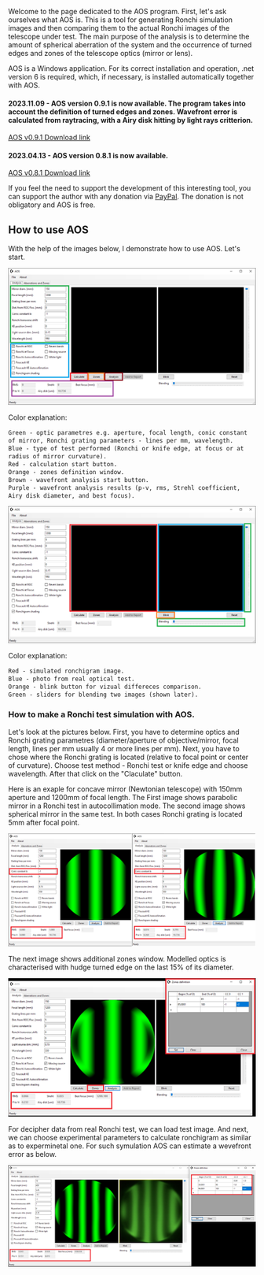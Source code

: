 Welcome to the page dedicated to the AOS program. First, let's ask ourselves what AOS is. 
This is a tool for generating Ronchi simulation images and then comparing them to the actual Ronchi images of the telescope under test. 
The main purpose of the analysis is to determine the amount of spherical aberration of the system and the occurrence of turned edges and zones of the telescope optics (mirror or lens).

AOS is a Windows application. For its correct installation and operation, .net version 6 is required, which, if necessary, is installed automatically together with AOS.

#### 2023.11.09 - AOS version 0.9.1 is now available. The program takes into account the definition of turned edges and zones. Wavefront error is calculated from raytracing, with a Airy disk hitting by light rays critterion.

[AOS v0.9.1 Download link](https://drive.google.com/file/d/1RsgUUwlxHL4G3dZE_JKWARTOY2_IveeM/view?usp=sharing)

#### 2023.04.13 - AOS version 0.8.1 is now available.

[AOS v0.8.1 Download link](https://drive.google.com/file/d/1RsgUUwlxHL4G3dZE_JKWARTOY2_IveeM/view?usp=sharing)

If you feel the need to support the development of this interesting tool, you can support the author with any donation via [PayPal]().
The donation is not obligatory and AOS is free.

## How to use AOS

With the help of the images below, I demonstrate how to use AOS. Let's start.

![Main window](/img/main_window.png)

Color explanation:
```
Green - optic parametres e.g. aperture, focal length, conic constant of mirror, Ronchi grating parameters - lines per mm, wavelength.
Blue - type of test performed (Ronchi or knife edge, at focus or at radius of mirror curvature).
Red - calculation start button.
Orange - zones definition window.
Brown - wavefront analysis start button.
Purple - wavefront analysis results (p-v, rms, Strehl coefficient, Airy disk diameter, and best focus).
```

![Main window](/img/main_window_2.png)

Color explanation:
```
Red - simulated ronchigram image.
Blue - photo from real optical test.
Orange - blink button for vizual differeces comparison.
Green - sliders for blending two images (shown later).
```

### How to make a Ronchi test simulation with AOS.

Let's look at the pictures below.
First, you have to determine optics and Ronchi grating parametres (diameter/aperture of objective/mirror, focal length, lines per mm usually 4 or more lines per mm).
Next, you have to chose where the Ronchi grating is located (relative to focal point or center of curvature).
Choose test method - Ronchi test or knife edge and choose wavelength. After that click on the "Claculate" button.

Here is an exaple for concave mirror (Newtonian telescope) with 150mm aperture and 1200mm of focal length.
The First image shows parabolic mirror in a Ronchi test in autocollimation mode.
The second image shows spherical mirror in the same test. In both cases Ronchi grating is located 5mm after focal point.

![Test](/img/test_1.png)

The next image shows additional zones window. Modelled optics is characterised with hudge turned edge on the last 15% of its diameter.

![Test turned edges](/img/test_2_turned_edge.png)

For decipher data from real Ronchi test, we can load test image. And next, we can choose experimental parameters to calculate ronchigram as similar as to
experminetal one. For such symulation AOS can estimate a wevefront error as below.

![Refractor test](/img/test_2_70_430_refractor.png)
